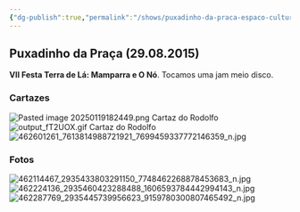 ```yaml
---
{"dg-publish":true,"permalink":"/shows/puxadinho-da-praca-espaco-cultural-29-08-2015/","noteIcon":"✦"}
---
```


## Puxadinho da Praça (29.08.2015)

**VII Festa Terra de Lá: Mamparra e O Nó**. 
Tocamos uma jam meio disco. 

### Cartazes
![Pasted image 20250119182449.png](/img/user/img/Pasted%20image%2020250119182449.png)
Cartaz do Rodolfo
![output_fT2UOX.gif](/img/user/img/output_fT2UOX.gif)
Cartaz do Rodolfo
![462601261_7613814988721921_7699459337772146359_n.jpg](/img/user/img/462601261_7613814988721921_7699459337772146359_n.jpg)

### Fotos
![462114467_2935433803291150_7748462268878453683_n.jpg](/img/user/img/462114467_2935433803291150_7748462268878453683_n.jpg)
![462224136_2935460423288488_1606593784442994143_n.jpg](/img/user/img/462224136_2935460423288488_1606593784442994143_n.jpg)
![462287769_2935445739956623_9159780300807465492_n.jpg](/img/user/img/462287769_2935445739956623_9159780300807465492_n.jpg)